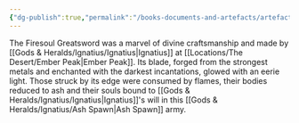 ```yaml
---
{"dg-publish":true,"permalink":"/books-documents-and-artefacts/artefacts/firesoul-greatsword/","noteIcon":""}
---
```


The Firesoul Greatsword was a marvel of divine craftsmanship and made by [[Gods & Heralds/Ignatius/Ignatius\|Ignatius]] at [[Locations/The Desert/Ember Peak\|Ember Peak]]. Its blade, forged from the strongest metals and enchanted with the darkest incantations, glowed with an eerie light. Those struck by its edge were consumed by flames, their bodies reduced to ash and their souls bound to [[Gods & Heralds/Ignatius/Ignatius\|Ignatius]]'s will in this [[Gods & Heralds/Ignatius/Ash Spawn\|Ash Spawn]] army.